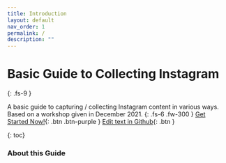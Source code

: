 ```yaml
---
title: Introduction
layout: default
nav_order: 1
permalink: /
description: ""
---
```

# Basic Guide to Collecting Instagram
{: .fs-9 }

A basic guide to capturing / collecting Instagram content in various ways. Based on a workshop given in December 2021. 
{: .fs-6 .fw-300 }
[Get Started Now!](https://yvonneng.github.io/instagram-collecting/what){: .btn .btn-purple }
[Edit text in Github](https://github.com/yvonneng/instagram-collecting){: .btn }

{: toc}

### About this Guide
